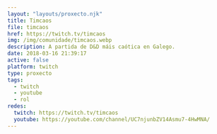 ```yaml
---
layout: "layouts/proxecto.njk"
title: Timcaos
file: timcaos
href: https://twitch.tv/timcaos
img: /img/comunidade/timcaos.webp
description: A partida de D&D máis caótica en Galego.
date: 2018-03-16 21:39:17
active: false
platform: twitch
type: proxecto
tags:
  - twitch
  - youtube
  - rol
redes:
  twitch: https://twitch.tv/timcaos
  youtube: https://youtube.com/channel/UC7njunbZV14Asmu7-4HwMNA/
---
```

